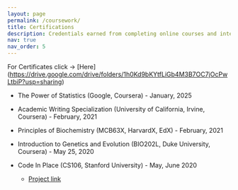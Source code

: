 ```yaml
---
layout: page
permalink: /coursework/
title: Certifications
description: Credentials earned from completing online courses and internships.
nav: true
nav_order: 5
---
```

For Certificates click -> [Here] (https://drive.google.com/drive/folders/1h0Kd9bKYtfLiGb4M3B7OC7jOcPwLtbiP?usp=sharing) 

- The Power of Statistics (Google, Coursera) - January, 2025

- Academic Writing Specialization (University of California, Irvine, Coursera)  - February, 2021 

- Principles of Biochemistry (MCB63X, HarvardX, EdX) - February, 2021  

- Introduction to Genetics and Evolution (BIO202L, Duke University, Coursera) - May 25, 2020 

- Code In Place (CS106, Stanford University) - May, June 2020  
  - [Project link](https://compedu.stanford.edu/codeinplace/public/projects/0263.html)